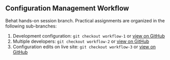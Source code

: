 ## Configuration Management Workflow
Behat hands-on session branch. Practical assignments are organized in the following sub-branches:

1. Development configuration: `git checkout workflow-1` or [view on GitHub](https://github.com/nuvoleweb/training/tree/workflow-1)
2. Multiple developers: `git checkout workflow-2` or [view on GitHub](https://github.com/nuvoleweb/training/tree/workflow-2)
3. Configuration edits on live site: `git checkout workflow-3` or [view on GitHub](https://github.com/nuvoleweb/training/tree/workflow-3)
